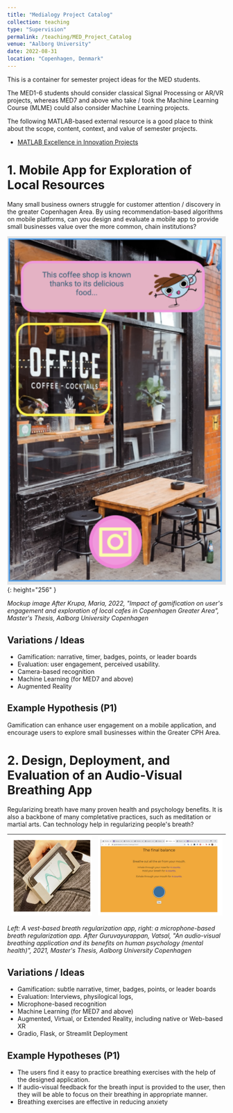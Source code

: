 ```yaml
---
title: "Medialogy Project Catalog"
collection: teaching
type: "Supervision"
permalink: /teaching/MED_Project_Catalog
venue: "Aalborg University"
date: 2022-08-31
location: "Copenhagen, Denmark"
---
```

This is a container for semester project ideas for the MED students.

The MED1-6 students should consider classical Signal Processing or AR/VR projects, whereas MED7 and above who take / took the Machine Learning Course (MLME) could also consider Machine Learning projects.

The following MATLAB-based external resource is a good place to think about the scope, content, context, and value of semester projects.

* [MATLAB Excellence in Innovation Projects](https://github.com/mathworks/MathWorks-Excellence-in-Innovation)

# 1. Mobile App for Exploration of Local Resources

Many small business owners struggle for customer attention / discovery in the greater Copenhagen Area. By using recommendation-based algorithms on mobile platforms, can you design and evaluate a mobile app to provide small businesses value over the more common, chain institutions?

![1661949836948](image/MED_Project_Catalog/1661949836948.png){: height="256" }

*Mockup image After Krupa, Maria, 2022, "Impact of gamification on user's engagement and exploration of local cafes in Copenhagen Greater Area", Master's Thesis, Aalborg University Copenhagen*

## Variations / Ideas

- Gamification: narrative, timer, badges, points, or leader boards
- Evaluation:  user engagement, perceived usability.
- Camera-based recognition
- Machine Learning (for MED7 and above)
- Augmented Reality

## Example Hypothesis (P1)

Gamification can enhance user engagement on a mobile application, and encourage users to explore small businesses within the Greater CPH Area.

# 2. Design, Deployment, and Evaluation of an Audio-Visual Breathing App

Regularizing breath have many proven health and psychology benefits. It is also a backbone of many completative practices, such as meditation or martial arts. Can technology help in regularizing people's breath?

| ![1661951671374](image/MED_Project_Catalog/1661951671374.png) | ![1661951604801](image/MED_Project_Catalog/1661951604801.png) |
| ----------------------------------------------------------- | ----------------------------------------------------------- |

*Left: A vest-based breath regularization app, right: a microphone-based breath regularization app. After Guruvayurappan, Vatsal, "An audio-visual breathing application and its benefits on human psychology (mental health)", 2021, Master's Thesis, Aalborg University Copenhagen*

## Variations / Ideas

- Gamification: subtle narrative, timer, badges, points, or leader boards
- Evaluation:  Interviews, physilogical logs,
- Microphone-based recognition
- Machine Learning (for MED7 and above)
- Augmented, Virtual, or Extended Reality, including native or Web-based XR
- Gradio, Flask, or Streamlit Deployment

## Example Hypotheses (P1)

* The users find it easy to practice breathing exercises with the help of the designed application.
* If audio-visual feedback for the breath input is provided to the user, then they will be able to focus on their breathing in appropriate manner.
* Breathing exercises are effective in reducing anxiety
